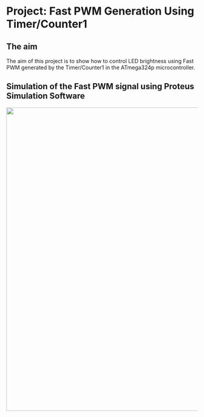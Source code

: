 # Project: Fast PWM Generation Using Timer/Counter1

## The aim
The aim of this project is to show how to control LED brightness using Fast PWM generated by the Timer/Counter1 in the ATmega324p microcontroller.

## Simulation of the Fast PWM signal using Proteus Simulation Software
<img src="https://github.com/user-attachments/assets/96803c68-dc84-4c50-917e-a21e71fb7d33" width="800">
